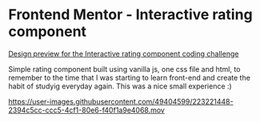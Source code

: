 # Frontend Mentor - Interactive rating component

[Design preview for the Interactive rating component coding challenge](https://www.frontendmentor.io/challenges/interactive-rating-component-koxpeBUmI)

Simple rating component built using vanilla js, one css file and html, to remember to the time that I was starting to learn front-end and create the habit of studyig everyday again. This was a nice small experience :)

https://user-images.githubusercontent.com/49404599/223221448-2394c5cc-ccc5-4cf1-80e6-f40f1a9e4068.mov


